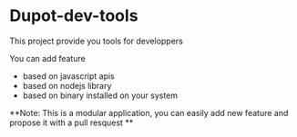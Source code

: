 # Dupot-dev-tools

This project provide you tools for developpers

You can add feature
* based on javascript apis
* based on nodejs library
* based on binary installed on your system

**Note: This is a modular application, you can easily add new feature and propose it with a pull resquest **
